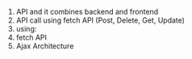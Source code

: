 1. API and it combines backend and frontend
2. API call using fetch API (Post, Delete, Get, Update)
3. using:
4.   fetch API
5.   Ajax Architecture   

